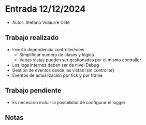 # Entrada 12/12/2024

- Autor: Stefano Vidaurre Olite

## Trabajo realizado

- Invertir dependencia controller/view
  - Simplificar numero de clases y lógica
  - Varias vistas pueden ser gestionadas por el mismo controller
- Los logs internos deben ser de nivel Debug
- Gestión de eventos desde las vistas (sin controller)
- Eventos de actualización por tick y por frame

## Trabajo pendiente

- Es necesario incluir la posibilidad de configurar el logger

## Notas